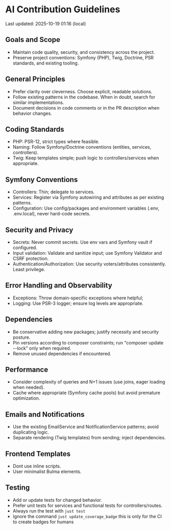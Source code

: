 # AI Contribution Guidelines
Last updated: 2025-10-19 01:16 (local)

## Goals and Scope
- Maintain code quality, security, and consistency across the project.
- Preserve project conventions: Symfony (PHP), Twig, Doctrine, PSR standards, and existing tooling.

## General Principles
- Prefer clarity over cleverness. Choose explicit, readable solutions.
- Follow existing patterns in the codebase. When in doubt, search for similar implementations.
- Document decisions in code comments or in the PR description when behavior changes.

## Coding Standards
- PHP: PSR-12, strict types where feasible.
- Naming: Follow Symfony/Doctrine conventions (entities, services, controllers).
- Twig: Keep templates simple; push logic to controllers/services when appropriate.

## Symfony Conventions
- Controllers: Thin; delegate to services.
- Services: Register via Symfony autowiring and attributes as per existing patterns.
- Configuration: Use config/packages and environment variables (.env, .env.local), never hard-code secrets.

## Security and Privacy
- Secrets: Never commit secrets. Use env vars and Symfony vault if configured.
- Input validation: Validate and sanitize input; use Symfony Validator and CSRF protection.
- Authentication/Authorization: Use security voters/attributes consistently. Least privilege.

## Error Handling and Observability
- Exceptions: Throw domain-specific exceptions where helpful;
- Logging: Use PSR-3 logger; ensure log levels are appropriate.

## Dependencies
- Be conservative adding new packages; justify necessity and security posture.
- Pin versions according to composer constraints; run "composer update --lock" only when required.
- Remove unused dependencies if encountered.

## Performance
- Consider complexity of queries and N+1 issues (use joins, eager loading when needed).
- Cache where appropriate (Symfony cache pools) but avoid premature optimization.

## Emails and Notifications
- Use the existing EmailService and NotificationService patterns; avoid duplicating logic.
- Separate rendering (Twig templates) from sending; inject dependencies.

## Frontend Templates
- Dont use inline scripts.
- User minimalist Bulma elements.

## Testing
- Add or update tests for changed behavior.
- Prefer unit tests for services and functional tests for controllers/routes.
- Always run the test with `just test`
- Ignore the command `just update_coverage_badge` this is only for the CI to create badges for humans
